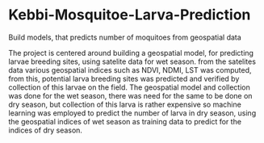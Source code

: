 # Kebbi-Mosquitoe-Larva-Prediction
Build models, that predicts number of moquitoes from geospatial data

The project is centered around building a geospatial model, for predicting larvae breeding sites, using satelite data for wet season.
from the satelites data various geospatial indices such as NDVI, NDMI, LST was computed, from this, potential larva breeding sites was predicted 
and verified by collection of this larvae on the field.
The geospatial model and collection was done for the wet season, there was need for the same to be done on dry season, 
but collection of this larva is rather expensive so machine learning was employed to predict the number of larva in dry season, using the geospatial indices of wet season
as training data to predict for the indices of dry season.
